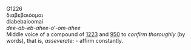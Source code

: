 G1226  
διαβεβαιόομαι  
diabebaioomai  
*dee-ab-eb-ahee-o‘-om-ahee*  
Middle voice of a compound of [1223](g1223) and [950](g0950) to
*confirm* *thoroughly* (by words), that is, *asseverate:* - affirm
constantly.  
